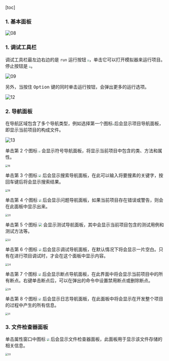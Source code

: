 [toc]

### 1. 基本面板

![08](./images/08.png)

### 1. 调试工具栏

调试工具栏最左边右边的是 `run` 运行按钮 <img src="./images/10.png" style="zoom:33%;" />，单击它可以打开模拟器来运行项目。停止按钮是 <img src="./images/11.png" style="zoom:33%;" />。

![09](./images/09.png)

另外，当按住 <kbd>Option</kbd> 键的同时单击运行按钮，会弹出更多的运行选项。

![12](./images/12.png)

### 2. 导航面板

在导航区域包含了多个导航类型，例如选择第一个图标<img src="./images/14.png" style="zoom:33%;" />后会显示项目导航面板，即显示当前项目的构成文件。

![13](./images/13.png)

单击第 2 个图标 <img src="./images/15.png" style="zoom:33%;" /> 会显示符号导航面板，将显示当前项目中包含的类、方法和属性。

<img src="./images/16.png" alt="16" style="zoom:50%;" />

单击第 3 个图标 <img src="./images/17.png" style="zoom:50%;" /> 后会显示搜索导航面板，在此可以输入将要搜素的关键字，按回车键后将会显示搜索结果。

<img src="./images/18.png" alt="18" style="zoom:50%;" />

单击第 4 个图标 <img src="./images/19.png" style="zoom:50%;" /> 后会显示问题导航面板，如果当前项目存在错误或警告，则会在此面板中显示出来。

<img src="./images/20.png" alt="20" style="zoom:50%;" />

单击第 5 个图标 <img src="./images/21.png" style="zoom:67%;" /> 会显示测试导航面板，其中会显示当前项目包含的测试用例和测试方法等。

<img src="./images/22.png" alt="22" style="zoom:50%;" />

单击第 6 个图标 <img src="./images/23.png" style="zoom:50%;" /> 后会显示调试导航面板，在默认情况下将会显示一片空白。只有在进行项目调试时，才会在这个面板中显示内容。

<img src="./images/24.png" alt="24" style="zoom:50%;" />

单击第 7 个图标 <img src="./images/28.png" style="zoom:50%;" /> 后会显示断点导航面板，在此界面中将会显示当前项目中的所有断点。右键单击断点后，可以在弹出的命令中设置禁用断点或删除断点。

<img src="./images/29.png" alt="29" style="zoom:50%;" />

单击第 8 个图标 <img src="./images/30.png" style="zoom:50%;" /> 后会显示日志导航面板，在此面板中将会显示在开发整个项目的过程中产生的所有信息。

<img src="./images/31.png" alt="31" style="zoom:50%;" />

### 3. 文件检查器面板

单击属性窗口中图标 <img src="./images/32.png" style="zoom:50%;" /> 后会显示文件检查器面板，此面板用于显示该文件存储的相关信息。

<img src="./images/33.png" alt="33" style="zoom:50%;" />
